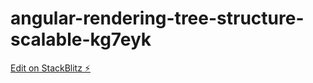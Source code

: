 # angular-rendering-tree-structure-scalable-kg7eyk

[Edit on StackBlitz ⚡️](https://stackblitz.com/edit/angular-rendering-tree-structure-scalable-kg7eyk)